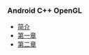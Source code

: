 ### Android C++ OpenGL

- [简介](./chapter_1/intro.md)
- [第一章](./chapter_1/readme.md)
- [第二章](./chapter_2/readme.md)








